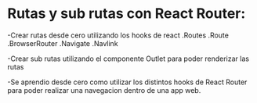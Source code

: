 # Rutas y sub rutas con React Router:

-Crear rutas desde cero utilizando los hooks de react
  .Routes
  .Route
  .BrowserRouter
  .Navigate
  .Navlink
  
-Crear sub rutas utilizando el componente Outlet para poder renderizar las rutas

-Se aprendio desde cero como utilizar los distintos hooks de React Router para poder realizar una navegacion dentro de una app web.
